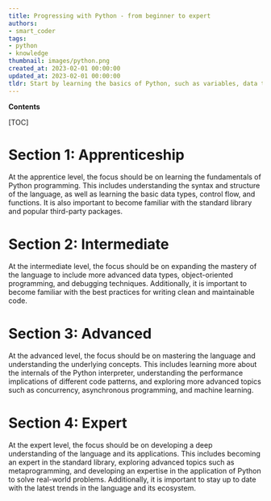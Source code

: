 ```yaml
---
title: Progressing with Python - from beginner to expert
authors:
- smart_coder
tags:
- python
- knowledge
thumbnail: images/python.png
created_at: 2023-02-01 00:00:00
updated_at: 2023-02-01 00:00:00
tldr: Start by learning the basics of Python, such as variables, data types, functions, and control flow, and then progress to more advanced topics like object-oriented programming, web development, and data science.
---
```


**Contents**

[TOC]

# Section 1: Apprenticeship

At the apprentice level, the focus should be on learning the fundamentals of Python programming. This includes understanding the syntax and structure of the language, as well as learning the basic data types, control flow, and functions. It is also important to become familiar with the standard library and popular third-party packages.

# Section 2: Intermediate

At the intermediate level, the focus should be on expanding the mastery of the language to include more advanced data types, object-oriented programming, and debugging techniques. Additionally, it is important to become familiar with the best practices for writing clean and maintainable code.

# Section 3: Advanced

At the advanced level, the focus should be on mastering the language and understanding the underlying concepts. This includes learning more about the internals of the Python interpreter, understanding the performance implications of different code patterns, and exploring more advanced topics such as concurrency, asynchronous programming, and machine learning.

# Section 4: Expert

At the expert level, the focus should be on developing a deep understanding of the language and its applications. This includes becoming an expert in the standard library, exploring advanced topics such as metaprogramming, and developing an expertise in the application of Python to solve real-world problems. Additionally, it is important to stay up to date with the latest trends in the language and its ecosystem.
